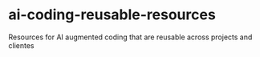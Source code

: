 # ai-coding-reusable-resources
Resources for AI augmented coding that are reusable across projects and clientes
